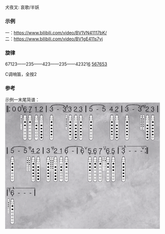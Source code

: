 
犬夜叉: 哀歌/半妖


### 示例
一：https://www.bilibili.com/video/BV1VN41117bK/   
二：https://www.bilibili.com/video/BV1gE411s7yj  


### 旋律
<p>67123——235——423——235——42321<u>6</u> <u>567653</u></p>

C调哨笛，全按2   

### 参考
示例一末尾简谱：   
![Inuyasha](WebSource/Inuyasha.png)
